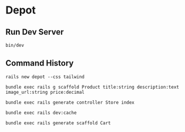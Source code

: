 # Depot

## Run Dev Server

`bin/dev`

## Command History

`rails new depot --css tailwind`

`bundle exec rails g scaffold Product title:string description:text image_url:string price:decimal`

`bundle exec rails generate controller Store index`

`bundle exec rails dev:cache`

`bundle exec rails generate scaffold Cart`
